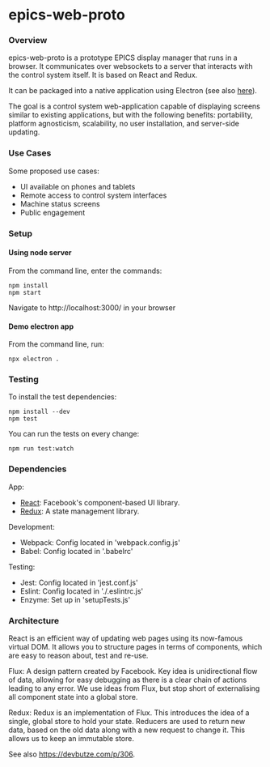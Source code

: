 # epics-web-proto


### Overview

epics-web-proto is a prototype EPICS display manager that runs in a browser.
It communicates over websockets to a server that interacts with the control
system itself. It is based on React and Redux.

It can be packaged into a native application using Electron (see also
[here](https://medium.com/commitlog/electron-is-cancer-b066108e6c32)).

The goal is a control system web-application capable of displaying 
screens similar to existing applications, but with the following benefits: 
portability, platform agnosticism, scalability, no user installation, 
and server-side updating.

### Use Cases

Some proposed use cases:

* UI available on phones and tablets
* Remote access to control system interfaces
* Machine status screens
* Public engagement


### Setup

#### Using node server

From the command line, enter the commands:

    npm install
    npm start

Navigate to http://localhost:3000/ in your browser


#### Demo electron app

From the command line, run:

    npx electron .


### Testing

To install the test dependencies:

    npm install --dev
    npm test

You can run the tests on every change:

    npm run test:watch


### Dependencies

App:

* [React](https://reactjs.org/): Facebook's component-based UI library.
* [Redux](https://redux.js.org/): A state management library.

Development:

* Webpack: Config located in 'webpack.config.js'
* Babel: Config located in '.babelrc'

Testing:

* Jest: Config located in 'jest.conf.js'
* Eslint: Config located in './.eslintrc.js'
* Enzyme: Set up in 'setupTests.js'


### Architecture

React is an efficient way of updating web pages using its now-famous virtual
DOM. It allows you to structure pages in terms of components, which are easy
to reason about, test and re-use.

Flux: A design pattern created by Facebook. Key idea is unidirectional flow of 
data, allowing for easy debugging as there is a clear chain of actions leading 
to any error. We use ideas from Flux, but stop short of externalising all
component state into a global store.

Redux: Redux is an implementation of Flux. This introduces the idea of a 
single, global store to hold your state. Reducers are used to return new data, 
based on the old data along with a new request to change it. This allows us to 
keep an immutable store.


See also https://devbutze.com/p/306.
